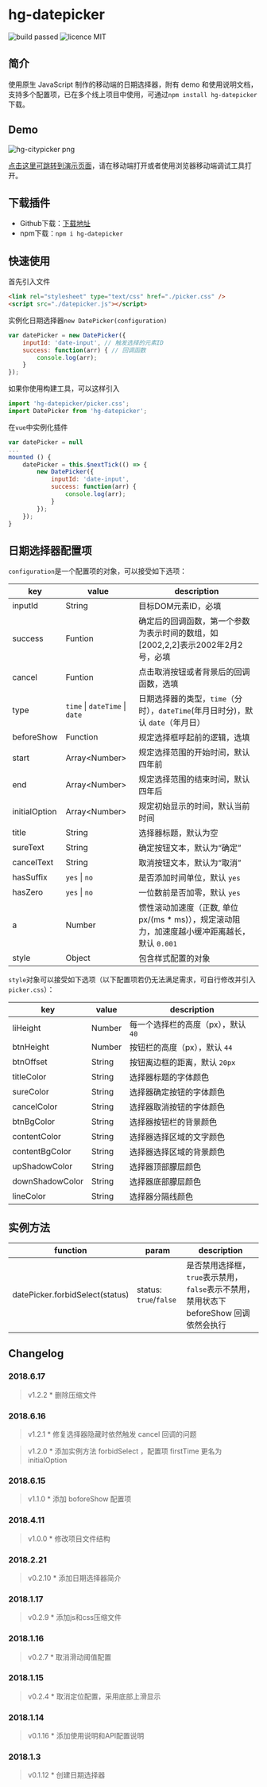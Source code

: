 # hg-datepicker
![build passed](https://img.shields.io/badge/build-passed-brightgreen.svg)
![licence MIT](https://img.shields.io/badge/licence-MIT-orange.svg)

## 简介
使用原生 JavaScript 制作的移动端的日期选择器，附有 demo 和使用说明文档，支持多个配置项，已在多个线上项目中使用，可通过`npm install hg-datepicker`下载。

## Demo
![hg-citypicker png](http://olislpb6q.bkt.clouddn.com/hg-datepicker.png)

[点击这里可跳转到演示页面](https://hamger.github.io/demo/datepicker/datepicker.html)，请在移动端打开或者使用浏览器移动端调试工具打开。

## 下载插件
* Github下载：[下载地址](https://github.com/hamger/hg-datepicker)
* npm下载：`npm i hg-datepicker`

## 快速使用
首先引入文件
```html
<link rel="stylesheet" type="text/css" href="./picker.css" />
<script src="./datepicker.js"></script>
```
实例化日期选择器`new DatePicker(configuration)`
```js
var datePicker = new DatePicker({
    inputId: 'date-input', // 触发选择的元素ID
    success: function(arr) { // 回调函数
        console.log(arr);
    }
});
```

如果你使用构建工具，可以这样引入
```js
import 'hg-datepicker/picker.css';
import DatePicker from 'hg-datepicker';
```
在`vue`中实例化插件
```js
var datePicker = null
...
mounted () {
    datePicker = this.$nextTick(() => {
        new DatePicker({
            inputId: 'date-input',
            success: function(arr) {
                console.log(arr);
            }
        });
    });
}
```
## 日期选择器配置项
`configuration`是一个配置项的对象，可以接受如下选项：

key | value | description
--------|------|-----
inputId | String | 目标DOM元素ID，必填
success | Funtion  |  确定后的回调函数，第一个参数为表示时间的数组，如[2002,2,2]表示2002年2月2号，必填
cancel | Funtion  |  点击取消按钮或者背景后的回调函数，选填
type | `time` \| `dateTime` \| `date` | 日期选择器的类型，`time`（分时），`dateTime`(年月日时分)，默认 `date`（年月日）
beforeShow | Function | 规定选择框呼起前的逻辑，选填
start | Array\<Number\> | 规定选择范围的开始时间，默认四年前
end | Array\<Number\> | 规定选择范围的结束时间，默认四年后
initialOption | Array\<Number\> | 规定初始显示的时间，默认当前时间
title | String | 选择器标题，默认为空
sureText | String | 确定按钮文本，默认为“确定”
cancelText | String | 取消按钮文本，默认为“取消”
hasSuffix | `yes` \| `no` | 是否添加时间单位，默认 `yes`
hasZero | `yes` \| `no` | 一位数前是否加零，默认 `yes`
a | Number | 惯性滚动加速度（正数, 单位 px/(ms * ms)），规定滚动阻力，加速度越小缓冲距离越长，默认 `0.001`
style | Object | 包含样式配置的对象

`style`对象可以接受如下选项（以下配置项若仍无法满足需求，可自行修改并引入`picker.css`）：

key | value | description
--------|------|-----
liHeight | Number | 每一个选择栏的高度（px），默认 `40`
btnHeight | Number | 按钮栏的高度（px），默认 `44`
btnOffset | String | 按钮离边框的距离，默认 `20px`
titleColor | String | 选择器标题的字体颜色
sureColor | String | 选择器确定按钮的字体颜色
cancelColor | String | 选择器取消按钮的字体颜色
btnBgColor | String | 选择器按钮栏的背景颜色
contentColor | String | 选择器选择区域的文字颜色
contentBgColor | String | 选择器选择区域的背景颜色
upShadowColor | String | 选择器顶部朦层颜色
downShadowColor | String | 选择器底部朦层颜色
lineColor | String | 选择器分隔线颜色

## 实例方法
function | param | description
-------- | ------ | -----
datePicker.forbidSelect(status) | status: `true`/`false` | 是否禁用选择框，`true`表示禁用，`false`表示不禁用，禁用状态下 beforeShow 回调依然会执行

## Changelog
### 2018.6.17
> v1.2.2 * 删除压缩文件

### 2018.6.16
> v1.2.1 * 修复选择器隐藏时依然触发 cancel 回调的问题

> v1.2.0 * 添加实例方法 forbidSelect ，配置项 firstTime 更名为 initialOption

### 2018.6.15
> v1.1.0 * 添加 boforeShow 配置项

### 2018.4.11
> v1.0.0 * 修改项目文件结构

### 2018.2.21
> v0.2.10 * 添加日期选择器简介

### 2018.1.17
> v0.2.9 * 添加js和css压缩文件

### 2018.1.16
> v0.2.7 * 取消滑动阈值配置

### 2018.1.15
> v0.2.4 * 取消定位配置，采用底部上滑显示

### 2018.1.14
> v0.1.16 * 添加使用说明和API配置说明

### 2018.1.3
> v0.1.12 * 创建日期选择器
